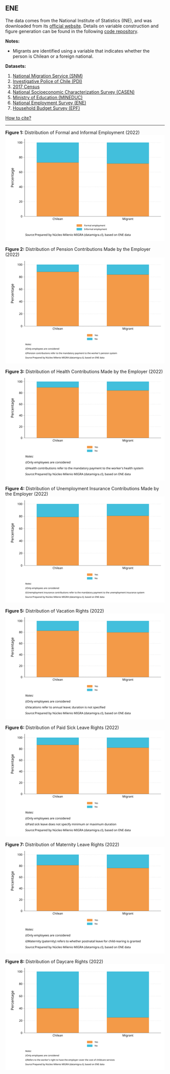 ## ENE  
The data comes from the National Institute of Statistics (INE), and was downloaded from its [official website](https://www.ine.gob.cl/estadisticas/sociales/mercado-laboral/ocupacion-y-desocupacion). Details on variable construction and figure generation can be found in the following [code repository](https://github.com/NucleoMIGRA/migra/tree/main/eng/ENE).  

**Notes:**  
- Migrants are identified using a variable that indicates whether the person is Chilean or a foreign national.  

**Datasets:**
1. [National Migration Service (SNM)](./SNM.MD)
2. [Investigative Police of Chile (PDI)](./PDI.MD)
3. [2017 Census](./CENSO.MD)
4. [National Socioeconomic Characterization Survey (CASEN)](./CASEN.MD)
5. [Ministry of Education (MINEDUC)](./MINEDUC.MD)
6. [National Employment Survey (ENE)](./ENE.MD)
7. [Household Budget Survey (EPF)](./EPF.MD)

[How to cite?](./citation.md)

---

**Figure 1:** Distribution of Formal and Informal Employment (2022)  
![figura_1](https://raw.githubusercontent.com/NucleoMIGRA/migra/0429a3751ab6019093f77c141d33ea51fc527140/eng/ENE/figures_svg/figura_1.svg)

**Figure 2:** Distribution of Pension Contributions Made by the Employer (2022)  
![figura_2](https://raw.githubusercontent.com/NucleoMIGRA/migra/0429a3751ab6019093f77c141d33ea51fc527140/eng/ENE/figures_svg/figura_2.svg)

**Figure 3:** Distribution of Health Contributions Made by the Employer (2022)  
![figura_3](https://raw.githubusercontent.com/NucleoMIGRA/migra/0429a3751ab6019093f77c141d33ea51fc527140/eng/ENE/figures_svg/figura_3.svg)

**Figure 4:** Distribution of Unemployment Insurance Contributions Made by the Employer (2022)  
![figura_4](https://raw.githubusercontent.com/NucleoMIGRA/migra/0429a3751ab6019093f77c141d33ea51fc527140/eng/ENE/figures_svg/figura_4.svg)

**Figure 5:** Distribution of Vacation Rights (2022)  
![figura_5](https://raw.githubusercontent.com/NucleoMIGRA/migra/0429a3751ab6019093f77c141d33ea51fc527140/eng/ENE/figures_svg/figura_5.svg)

**Figure 6:** Distribution of Paid Sick Leave Rights (2022)  
![figura_6](https://raw.githubusercontent.com/NucleoMIGRA/migra/0429a3751ab6019093f77c141d33ea51fc527140/eng/ENE/figures_svg/figura_6.svg)

**Figure 7:** Distribution of Maternity Leave Rights (2022)  
![figura_7](https://raw.githubusercontent.com/NucleoMIGRA/migra/0429a3751ab6019093f77c141d33ea51fc527140/eng/ENE/figures_svg/figura_7.svg)

**Figure 8:** Distribution of Daycare Rights (2022)  
![figura_8](https://raw.githubusercontent.com/NucleoMIGRA/migra/0429a3751ab6019093f77c141d33ea51fc527140/eng/ENE/figures_svg/figura_8.svg)

